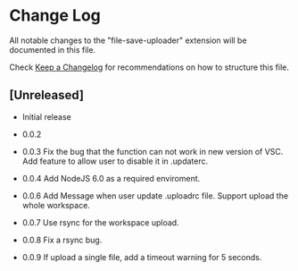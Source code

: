 # Change Log
All notable changes to the "file-save-uploader" extension will be documented in this file.

Check [Keep a Changelog](http://keepachangelog.com/) for recommendations on how to structure this file.

## [Unreleased]
- Initial release

- 0.0.2

- 0.0.3
Fix the bug that the function can not work in new version of VSC.
Add feature to allow user to disable it in .updaterc.

- 0.0.4
Add NodeJS 6.0 as a required enviroment.

- 0.0.6
Add Message when user update .uploadrc file.
Support upload the whole workspace.

- 0.0.7
Use rsync for the workspace upload.

- 0.0.8
Fix a rsync bug.

- 0.0.9
If upload a single file, add a timeout warning for 5 seconds.
